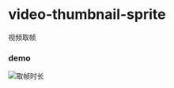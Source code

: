 # video-thumbnail-sprite

视频取帧


### demo
![取帧时长](https://st0.dancf.com/static/02/202012310336-4d9e.png)